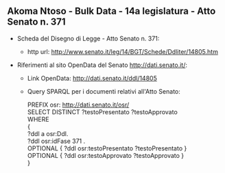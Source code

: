 ## Akoma Ntoso - Bulk Data - 14a legislatura - Atto Senato n. 371 ##

* Scheda del Disegno di Legge - Atto Senato n. 371:
	* http url: http://www.senato.it/leg/14/BGT/Schede/Ddliter/14805.htm

* Riferimenti al sito OpenData del Senato http://dati.senato.it/:
	* Link OpenData: http://dati.senato.it/ddl/14805
	* Query SPARQL per i documenti relativi all'Atto Senato:

        PREFIX osr: <http://dati.senato.it/osr/>  
		SELECT DISTINCT ?testoPresentato ?testoApprovato  
		WHERE  
		{  
		    ?ddl a osr:Ddl.  
		    ?ddl osr:idFase 371 .  
		    OPTIONAL { ?ddl osr:testoPresentato ?testoPresentato }  
		    OPTIONAL { ?ddl osr:testoApprovato ?testoApprovato }  
		}
		